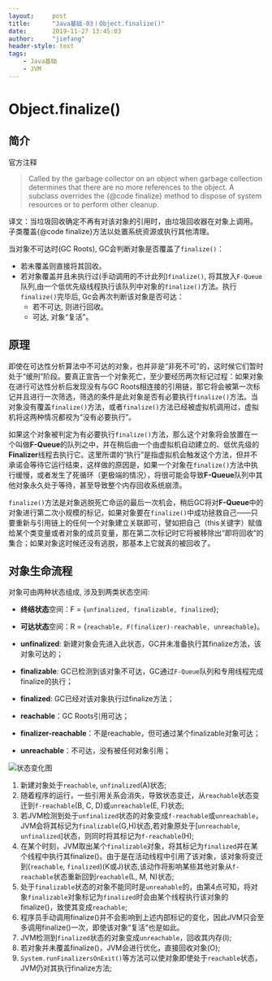 ```yaml
---
layout:     post
title:      "Java基础-03丨Object.finalize()"
date:       2019-11-27 13:45:03
author:     "jiefang"
header-style: text
tags:
    - Java基础
    - JVM
---
```

# Object.finalize()
## 简介
官方注释
>Called by the garbage collector on an object when garbage collection determines that there are no more references to the object. A subclass overrides the {@code finalize} method to dispose of system resources or to perform other cleanup.

译文：当垃圾回收确定不再有对该对象的引用时，由垃圾回收器在对象上调用。 子类覆盖{@code finalize}方法以处置系统资源或执行其他清理。

当对象不可达时(GC Roots), GC会判断对象是否覆盖了`finalize()`：
- 若未覆盖则直接将其回收。 
- 若对象覆盖并且未执行过(手动调用的不计此列)`finalize()`, 将其放入`F-Queue`队列,由一个低优先级线程执行该队列中对象的`finalize()`方法。执行`finalize()`完毕后, Gc会再次判断该对象是否可达：
    - 若不可达, 则进行回收。
    - 可达, 对象“复活”。

## 原理

即使在可达性分析算法中不可达的对象，也并非是“非死不可”的，这时候它们暂时处于“缓刑”阶段。要真正宣告一个对象死亡，至少要经历两次标记过程：如果对象在进行可达性分析后发现没有与GC Roots相连接的引用链，那它将会被第一次标记并且进行一次筛选，筛选的条件是此对象是否有必要执行`finalize()`方法。当对象没有覆盖`finalize()`方法，或者`finalize()`方法已经被虚拟机调用过，虚拟机将这两种情况都视为“没有必要执行”。

如果这个对象被判定为有必要执行`finalize()`方法，那么这个对象将会放置在一个叫做**F-Queue**的队列之中，并在稍后由一个由虚拟机自动建立的、低优先级的**Finalizer**线程去执行它。这里所谓的“执行”是指虚拟机会触发这个方法，但并不承诺会等待它运行结束，这样做的原因是，如果一个对象在`finalize()`方法中执行缓慢，或者发生了死循环（更极端的情况），将很可能会导致**F-Queue**队列中其他对象永久处于等待，甚至导致整个内存回收系统崩溃。

`finalize()`方法是对象逃脱死亡命运的最后一次机会，稍后GC将对**F-Queue**中的对象进行第二次小规模的标记，如果对象要在`finalize()`中成功拯救自己——只要重新与引用链上的任何一个对象建立关联即可，譬如把自己（this关键字）赋值给某个类变量或者对象的成员变量，那在第二次标记时它将被移除出“即将回收”的集合；如果对象这时候还没有逃脱，那基本上它就真的被回收了。

## 对象生命流程

对象可由两种状态组成, 涉及到两类状态空间: 

- **终结状态**空间：F = {`unfinalized, finalizable, finalized`};
- **可达状态**空间：R = {`reachable, F(finalizer)-reachable, unreachable`}。


- **unfinalized**: 新建对象会先进入此状态，GC并未准备执行其finalize方法，该对象可达的；
- **finalizable**: GC已检测到该对象不可达，GC通过`F-Queue`队列和专用线程完成finalize的执行；
- **finalized**: GC已经对该对象执行过finalize方法；
- **reachable**：GC Roots引用可达；
- **finalizer-reachable**：不是reachable，但可通过某个finalizable对象可达；
- **unreachable**：不可达，没有被任何对象引用；

![状态变化图](https://s2.ax1x.com/2019/11/27/Qp7UiQ.png)


1. 新建对象处于`reachable`, `unfinalized`(A)状态;
2. 随着程序的运行，一些引用关系会消失，导致状态变迁，从`reachable`状态变迁到`f-reachable`(B, C, D)或`unreachable`(E, F)状态;
3. 若JVM检测到处于`unfinalized`状态的对象变成`f-reachable`或`unreachable`，JVM会将其标记为`finalizable`(G,H)状态,若对象原处于[`unreachable`, `unfinalized`]状态，则同时将其标记为`f-reachable`(H);
4. 在某个时刻，JVM取出某个`finalizable`对象，将其标记为`finalized`并在某个线程中执行其finalize()。由于是在活动线程中引用了该对象，该对象将变迁到(`reachable`, `finalized`)(K或J)状态,该动作将影响某些其他对象从`f-reachable`状态重新回到`reachable`(L, M, N)状态;
5. 处于`finalizable`状态的对象不能同时是`unreahable`的，由第4点可知，将对象`finalizable`对象标记为`finalized`时会由某个线程执行该对象的finalize()，致使其变成`reachable`;
6. 程序员手动调用finalize()并不会影响到上述内部标记的变化，因此JVM只会至多调用finalize()一次，即使该对象“复活”也是如此。
7. JVM检测到`finalized`状态的对象变成`unreachable`，回收其内存(I);
8. 若对象并未覆盖finalize()，JVM会进行优化，直接回收对象(O);
9. `System.runFinalizersOnExit()`等方法可以使对象即使处于`reachable`状态，JVM仍对其执行finalize方法;
